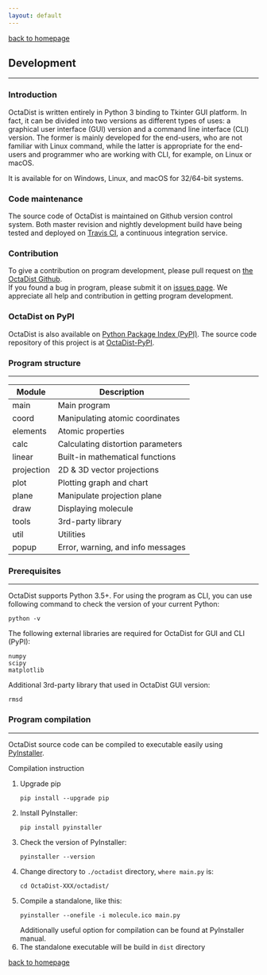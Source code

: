 ```yaml
---
layout: default
---
```

[back to homepage](./)

## Development
***

### Introduction

OctaDist is written entirely in Python 3 binding to Tkinter GUI platform. 
In fact, it can be divided into two versions as different types of uses: 
a graphical user interface (GUI) version and a command line interface (CLI) version. 
The former is mainly developed for the end-users, who are not familiar with Linux command, 
while the latter is appropriate for the end-users and programmer who are working with CLI, 
for example, on Linux or macOS. 

It is available for on Windows, Linux, and macOS for 32/64-bit systems. 

### Code maintenance

The source code of OctaDist is maintained on Github version control system. 
Both master revision and nightly development build have being tested and deployed on 
[Travis CI](https://travis-ci.org/), a continuous integration service. 

### Contribution

To give a contribution on program development, please pull request on [the OctaDist Github](https://github.com/OctaDist/OctaDist). <br/>
If you found a bug in program, please submit it on [issues page](https://github.com/OctaDist/OctaDist/issues). 
We appreciate all help and contribution in getting program development.

### OctaDist on PyPI

OctaDist is also available on [Python Package Index (PyPI)](https://pypi.org/project/octadist/).
The source code repository of this project is at [OctaDist-PyPI](https://github.com/OctaDist/OctaDist-PyPI). 

### Program structure
***

| Module     | Description       |
| ---------- | ----------------- |
| main       | Main program |
| coord      | Manipulating atomic coordinates |
| elements   | Atomic properties |
| calc       | Calculating distortion parameters |
| linear     | Built-in mathematical functions |
| projection | 2D & 3D vector projections |
| plot       | Plotting graph and chart |
| plane      | Manipulate projection plane |
| draw       | Displaying molecule |
| tools      | 3rd-party library |
| util       | Utilities |
| popup      | Error, warning, and info messages |

### Prerequisites
***

OctaDist supports Python 3.5+. For using the program as CLI, you can use following command to check the version of your current Python:

```
python -v
```

The following external libraries are required for OctaDist for GUI and CLI (PyPI):

```
numpy
scipy
matplotlib
```

Additional 3rd-party library that used in OctaDist GUI version:

```
rmsd
```

### Program compilation
***

OctaDist source code can be compiled to executable easily using [PyInstaller](https://www.pyinstaller.org/).

Compilation instruction
1. Upgrade pip
   ```
   pip install --upgrade pip
   ```
2. Install PyInstaller:
   ```
   pip install pyinstaller
   ```
3. Check the version of PyInstaller:
   ```
   pyinstaller --version
   ```
4. Change directory to `./octadist` directory, `where main.py` is:
   ```
   cd OctaDist-XXX/octadist/
   ```
5. Compile a standalone, like this:
   ```
   pyinstaller --onefile -i molecule.ico main.py
   ```
   Additionally useful option for compilation can be found at PyInstaller manual.
6. The standalone executable will be build in `dist` directory

[back to homepage](./)
